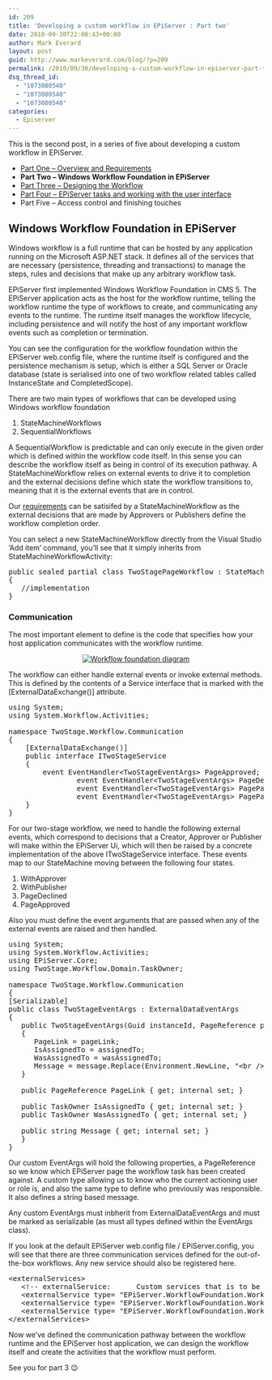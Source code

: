 ```yaml
---
id: 209
title: 'Developing a custom workflow in EPiServer : Part two'
date: 2010-09-30T22:00:43+00:00
author: Mark Everard
layout: post
guid: http://www.markeverard.com/blog/?p=209
permalink: /2010/09/30/developing-a-custom-workflow-in-episerver-part-two/
dsq_thread_id:
  - "1073080540"
  - "1073080540"
  - "1073080540"
categories:
  - Episerver
---
```

This is the second post, in a series of five about developing a custom workflow in EPiServer.

  * <a title="Part One - Overview and Requirements" href="http://www.markeverard.com/blog/2010/09/29/developing-a-custom-workflow-in-episerver-part-one/" target="_blank">Part One &#8211; Overview and Requirements</a>
  * **Part Two &#8211; Windows Workflow Foundation in EPiServer**
  * <a title="Windows Workflow Foundation in EPiServer" href="http://www.markeverard.com/blog/2010/11/10/developing-a-custom-workflow-in-episerver-part-three/" target="_blank">Part Three &#8211; Designing the Workflow</a>
  * <a title="EPiServer tasks and working with the user interface" href="http://www.markeverard.com/blog/2011/01/24/developing-a-custom-workflow-in-episerver-part-four-2/" target="_blank">Part Four &#8211; EPiServer tasks and working with the user interface</a>
  * Part Five &#8211; Access control and finishing touches

## Windows Workflow Foundation in EPiServer

Windows workflow is a full runtime that can be hosted by any application running on the Microsoft ASP.NET stack. It defines all of the services that are necessary (persistence, threading and transactions) to manage the steps, rules and decisions that make up any arbitrary workflow task.

EPiServer first implemented Windows Workflow Foundation in CMS 5. The EPiServer application acts as the host for the workflow runtime, telling the workflow runtime the type of workflows to create, and communicating any events to the runtime. The runtime itself manages the workflow lifecycle, including persistence and will notify the host of any important workflow events such as completion or termination.

You can see the configuration for the workflow foundation within the EPiServer web.config file, where the runtime itself is configured and the persistence mechanism is setup, which is either a SQL Server or Oracle database (state is serialised into one of two workflow related tables called InstanceState and CompletedScope).

There are two main types of workflows that can be developed using Windows workflow foundation

  1. StateMachineWorkflows
  2. SequentialWorkflows

A SequentialWorkflow is predictable and can only execute in the given order which is defined within the workflow code itself. In this sense you can describe the workflow itself as being in control of its execution pathway. A StateMachineWorkflow relies on external events to drive it to completion and the external decisions define which state the workflow transitions to, meaning that it is the external events that are in control.

Our <a title="Part One - Overview and Requirements" href="http://www.markeverard.com/blog/2010/09/29/developing-a-custom-workflow-in-episerver-part-one/" target="_blank">requirements</a> can be satisifed by a StateMachineWorkflow as the external decisions that are made by Approvers or Publishers define the workflow completion order.

You can select a new StateMachineWorkflow directly from the Visual Studio &#8216;Add item&#8217; command, you&#8217;ll see that it simply inherits from StateMachineWorkflowActivity:

<pre class="brush: csharp; title: ; notranslate" title="">public sealed partial class TwoStagePageWorkflow : StateMachineWorkflowActivity
{
   //implementation
}
</pre>

### Communication

The most important element to define is the code that specifies how your host application communicates with the workflow runtime.

<p style="text-align: center;">
  <a href=" /assets/uploads/2010/12/WorkflowFoundationDiagram.jpg"><img class="aligncenter size-full wp-image-226" title="WorkflowFoundationDiagram" src=" /assets/uploads/2010/12/WorkflowFoundationDiagram.jpg" alt="Workflow foundation diagram" width="491" height="284" srcset=" /assets/uploads/2010/12/WorkflowFoundationDiagram.jpg 795w,  /assets/uploads/2010/12/WorkflowFoundationDiagram-300x174.jpg 300w,  /assets/uploads/2010/12/WorkflowFoundationDiagram-768x446.jpg 768w,  /assets/uploads/2010/12/WorkflowFoundationDiagram-720x418.jpg 720w,  /assets/uploads/2010/12/WorkflowFoundationDiagram-580x337.jpg 580w,  /assets/uploads/2010/12/WorkflowFoundationDiagram-320x186.jpg 320w" sizes="(max-width: 491px) 100vw, 491px" /></a>
</p>

The workflow can either handle external events or invoke external methods. This is defined by the contents of a Service interface that is marked with the [ExternalDataExchange()] attribute.

<pre class="brush: csharp; title: ; notranslate" title="">using System;
using System.Workflow.Activities;

namespace TwoStage.Workflow.Communication
{
	[ExternalDataExchange()]
	public interface ITwoStageService
	{
		event EventHandler&lt;TwoStageEventArgs&gt; PageApproved;
                event EventHandler&lt;TwoStageEventArgs&gt; PageDeclined;
                event EventHandler&lt;TwoStageEventArgs&gt; PagePassedToApprover;
                event EventHandler&lt;TwoStageEventArgs&gt; PagePassedToPublisher;
	}
}
</pre>

For our two-stage workflow, we need to handle the following external events, which correspond to decisions that a Creator, Approver or Publisher will make within the EPiServer Ui, which will then be raised by a concrete implementation of the above ITwoStageService interface. These events map to our StateMachine moving between the following four states.

  1. WithApprover
  2. WithPublisher
  3. PageDeclined
  4. PageApproved

Also you must define the event arguments that are passed when any of the external events are raised and then handled.

<pre class="brush: csharp; title: ; notranslate" title="">using System;
using System.Workflow.Activities;
using EPiServer.Core;
using TwoStage.Workflow.Domain.TaskOwner;

namespace TwoStage.Workflow.Communication
{
[Serializable]
public class TwoStageEventArgs : ExternalDataEventArgs
{
   public TwoStageEventArgs(Guid instanceId, PageReference pageLink, TaskOwner assignedTo, TaskOwner wasAssignedTo, string message) : base(instanceId)
   {
      PageLink = pageLink;
      IsAssignedTo = assignedTo;
      WasAssignedTo = wasAssignedTo;
      Message = message.Replace(Environment.NewLine, "&lt;br /&gt;");
   }

   public PageReference PageLink { get; internal set; }

   public TaskOwner IsAssignedTo { get; internal set; }
   public TaskOwner WasAssignedTo { get; internal set; }

   public string Message { get; internal set; }
   }
}
</pre>

Our custom EventArgs will hold the following properties, a PageReference so we know which EPiServer page the workflow task has been created against. A custom type allowing us to know who the current actioning user or role is, and also the same type to define who previously was responsible. It also defines a string based message.

Any custom EventArgs must inbherit from ExternalDataEventArgs and must be marked as serializable (as must all types defined within the EventArgs class).

If you look at the default EPiServer web.config file / EPiServer.config, you will see that there are three communication services defined for the out-of-the-box workflows. Any new service should also be registered here.

<pre class="brush: xml; title: ; notranslate" title="">&lt;externalServices&gt;
   &lt;!-- externalService:      Custom services that is to be registered with workflow runtime--&gt;
   &lt;externalService type= "EPiServer.WorkflowFoundation.Workflows.ApprovalService,EPiServer.WorkflowFoundation" /&gt;
   &lt;externalService type= "EPiServer.WorkflowFoundation.Workflows.ReadyForTranslationService,EPiServer.WorkflowFoundation" /&gt;
   &lt;externalService type= "EPiServer.WorkflowFoundation.Workflows.RequestForFeedbackService,EPiServer.WorkflowFoundation" /&gt;
&lt;/externalServices&gt;
</pre>

Now we&#8217;ve defined the communication pathway between the workflow runtime and the EPiServer host application, we can design the workflow itself and create the activities that the workflow must perform.

See you for part 3 😉